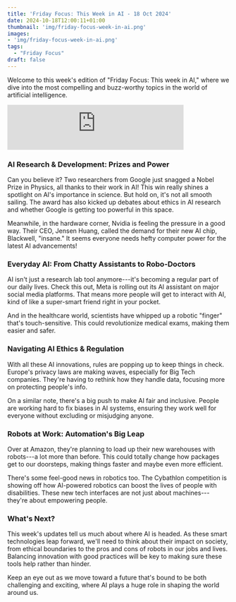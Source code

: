 ```yaml
---
title: 'Friday Focus: This Week in AI - 18 Oct 2024'
date: 2024-10-18T12:00:11+01:00
thumbnail: 'img/friday-focus-week-in-ai.png'
images: 
- 'img/friday-focus-week-in-ai.png'
tags:
  - "Friday Focus"
draft: false
---
```


Welcome to this week's edition of "Friday Focus: This week in AI," where we dive into the most compelling and buzz-worthy topics in the world of artificial intelligence. 

<!--more-->

<iframe src="https://podcasters.spotify.com/pod/show/artificial-insights-pod/embed/episodes/Friday-Focus-This-week-in-AI---18-Oct-24-e2pr2uo" height="102px" width="400px" frameborder="0" scrolling="no"></iframe>

### AI Research & Development: Prizes and Power

Can you believe it? Two researchers from Google just snagged a Nobel Prize in Physics, all thanks to their work in AI! This win really shines a spotlight on AI's importance in science. But hold on, it's not all smooth sailing. The award has also kicked up debates about ethics in AI research and whether Google is getting too powerful in this space.

Meanwhile, in the hardware corner, Nvidia is feeling the pressure in a good way. Their CEO, Jensen Huang, called the demand for their new AI chip, Blackwell, "insane." It seems everyone needs hefty computer power for the latest AI advancements!

### Everyday AI: From Chatty Assistants to Robo-Doctors

AI isn't just a research lab tool anymore---it's becoming a regular part of our daily lives. Check this out, Meta is rolling out its AI assistant on major social media platforms. That means more people will get to interact with AI, kind of like a super-smart friend right in your pocket.

And in the healthcare world, scientists have whipped up a robotic "finger" that's touch-sensitive. This could revolutionize medical exams, making them easier and safer.

### Navigating AI Ethics & Regulation

With all these AI innovations, rules are popping up to keep things in check. Europe's privacy laws are making waves, especially for Big Tech companies. They're having to rethink how they handle data, focusing more on protecting people's info.

On a similar note, there's a big push to make AI fair and inclusive. People are working hard to fix biases in AI systems, ensuring they work well for everyone without excluding or misjudging anyone.

### Robots at Work: Automation's Big Leap

Over at Amazon, they're planning to load up their new warehouses with robots---a lot more than before. This could totally change how packages get to our doorsteps, making things faster and maybe even more efficient.

There's some feel-good news in robotics too. The Cybathlon competition is showing off how AI-powered robotics can boost the lives of people with disabilities. These new tech interfaces are not just about machines---they're about empowering people.

### What's Next?

This week's updates tell us much about where AI is headed. As these smart technologies leap forward, we'll need to think about their impact on society, from ethical boundaries to the pros and cons of robots in our jobs and lives. Balancing innovation with good practices will be key to making sure these tools help rather than hinder.

Keep an eye out as we move toward a future that's bound to be both challenging and exciting, where AI plays a huge role in shaping the world around us.